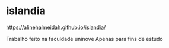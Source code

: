 # islandia

https://alinehalmeidah.github.io/islandia/

Trabalho feito na faculdade uninove
Apenas para fins de estudo


